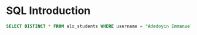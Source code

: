 # SQL Introduction

```sql
SELECT DISTINCT * FROM alx_students WHERE username = "Adedoyin Emmanuel" AND email = "adedoyine535@gmail.com"
```
